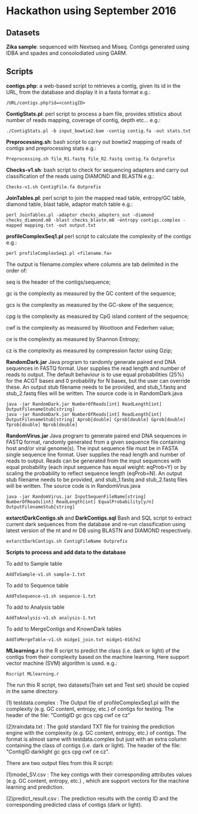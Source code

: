 # Hackathon using September 2016

## Datasets
**Zika sample**: sequenced with Nextseq and Miseq. Contigs generated using IDBA and spades and 
consolodiated using GARM. 




## Scripts
**contigs.php**: a web-based script to retrieves a contig, given its id in the URL, from the database and display it in a fasta format
e.g.:
```
/URL/contigs.php?id=<contigID>
```

**ContigStats.pl**: perl script to process a bam file, provides sttistics about number 
of reads mapping, coverage of contig, depth etc...
e.g.: 
```
./ContigStats.pl -b input_bowtie2.bam -contig contig.fa -out stats.txt
```

**Preprocessing.sh**: bash script to carry out bowtie2 mapping of reads of contigs and 
preprocessing stats
e.g.:
```
Preprocessing.sh file_R1.fastq file_R2.fastq contig.fa Outprefix
```
**Checks-v1.sh**: bash script to check for sequencing adapters and carry out classification of the reads using DIAMOND and BLASTN 
e.g.:
```
Checks-v1.sh ContigFile.fa Outprefix
```

**JoinTables.pl**: perl script to join the mapped read table, entropy/GC table, 
diamond table, blast table, adaptor match table
e.g.:
```
perl JoinTables.pl -adaptor checks_adapters_out -diamond checks_diamond.m8 -blast checks_blastn.m8 -entropy contigs.complex -mapped mapping.txt -out output.txt
```

**profileComplexSeq1.pl** perl script to calculate the complexity of the contigs
e.g.:
```
perl profileComplexSeq1.pl <filename.fa>
```
The output is filename.complex where columns are tab delimited in the order of:
 
seq is the header of the contigs/sequence;

gc is the complexity as measured by the GC content of the sequence;

gcs is the complexity as measured by the GC-skew of the sequence;

cpg is  the complexity as measured by CpG island content of the sequence;

cwf is the complexity as measured by Woottoon and Federhen value;

ce is  the complexity as measured by Shannon Entropy;

cz is  the complexity as measured by compression factor using Gzip;

**RandomDark.jar** Java program to randomly generate paired end DNA sequences in FASTQ format. User supplies the read length and number of reads to output. The default behaviour is to use equal probabilities (25%) for the ACGT bases and 0 probability for N bases, but the user can override these. An output stub filename needs to be provided, and stub_1.fastq and stub_2.fastq files will be written. The source code is in RandomDark.java
```
java -jar RandomDark.jar NumberOfReads[int] ReadLength[int] OutputFilenameStub[string]
java -jar RandomDark.jar NumberOfReads[int] ReadLength[int] OutputFilenameStub[string] Aprob[double] Cprob[double] Gprob[double] Tprob[double] Nprob[double]
```

**RandomVirus.jar** Java program to generate paired end DNA sequences in FASTQ format, randomly generated from a given sequence file containing host and/or viral genome(s). The input sequence file must be in FASTA single sequence line format. User supplies the read length and number of reads to output. Reads can be generated from the input sequences with equal probability (each input sequence has equal weight: eqProb=Y) or by scaling the probability to reflect sequence length (eqProb=N). An output stub filename needs to be provided, and stub_1.fastq and stub_2.fastq files will be written. The source code is in RandomVirus.java
```
java -jar RandomVirus.jar InputSequenFileName[string] NumberOfReads[int] ReadLength[int] EqualProbability[y/n] OutputFilenameStub[string]

```
**extarctDarkContigs.sh** and **DarkContigs.sql** Bash and SQL script to extract current dark sequences from the database and re-run classification using latest version of the nt and nr DB using BLASTN and DIAMOND respectively.
```
extarctDarkContigs.sh ContigFileName Outprefix
```

**Scripts to process and add data to the database**

To add to Sample table 
```
AddToSample-v1.sh sample-1.txt
```

To add to Sequence table 
```
AddToSequence-v1.sh sequence-1.txt
```

To add to Analysis table 
```
AddToAnalysis-v1.sh analysis-1.txt
```

To add to MergeContigs and KnownDark tables 
```
AddToMergeTable-v1.sh midge1_join.txt midge1-0167e2
```


**MLlearning.r**  is the R script to predict the class (i.e. dark or light) of the contigs from their complexity based on the machine learning. Here support vector machine (SVM) algorithm is used. e.g.:
```
Rscript MLlearning.r
```
The run this R script, two datasets(Train set and Test set) should be copied in the same directory.

(1) testdata.complex :
The Output file of profileComplexSeq1.pl with the complexity (e.g. GC content, entropy, etc.) of contigs for testing.
The header of the file: "ContigID gc gcs cpg cwf ce cz"

(2)traindata.txt :
The gold standard TXT file for training the prediction engine with the complexity (e.g. GC content, entropy, etc.) of contigs.
The format is almost same with testdata.complex but just with an extra column containing the class of contigs (i.e. dark or light).
The header of the file: "ContigID darklight gc gcs cpg cwf ce cz".

There are two output files from this R script:

(1)model_SV.csv :
The key contigs with their corresponding attributes values (e.g. GC content, entropy, etc.) , which are support vectors for the machine learning and prediction.

(2)predict_result.csv :
The prediction results with the contig ID and the corresponding predicted class of contigs (dark or light).

